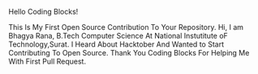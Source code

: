 Hello Coding Blocks! 

This Is My First Open Source Contribution To Your Repository.
Hi, I am Bhagya Rana, B.Tech Computer Science At National Instutitute oF Technology,Surat. 
I Heard About Hacktober And Wanted to Start Contributing To Open Source. 
Thank You Coding Blocks For Helping Me With First Pull Request.
